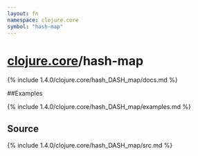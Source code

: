 ```yaml
---
layout: fn
namespace: clojure.core
symbol: "hash-map"
---
```


# [clojure.core](../)/hash-map

{% include 1.4.0/clojure.core/hash_DASH_map/docs.md %}

##Examples

{% include 1.4.0/clojure.core/hash_DASH_map/examples.md %}
## Source
{% include 1.4.0/clojure.core/hash_DASH_map/src.md %}

